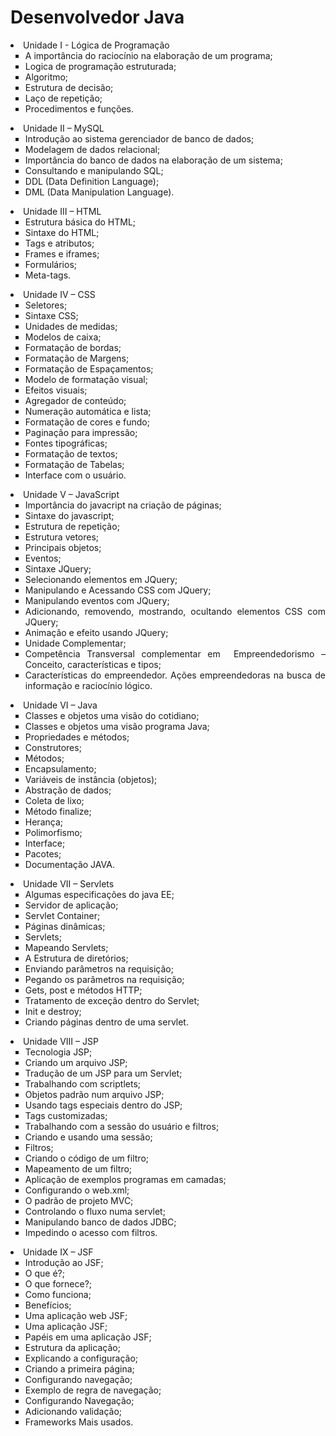    # Desenvolvedor Java

<li style="text-align: justify;">Unidade I - Lógica de Programação
<ul style="list-style-type: square;">
<li>A importância do raciocínio na elaboração de um programa;</li>
<li>Logica de programação estruturada;</li>
<li>Algoritmo;</li>
<li>Estrutura de decisão;</li>
<li>Laço de repetição;</li>
<li>Procedimentos e funções.</li>
</ul>
</li>
<li style="text-align: justify;">Unidade II – MySQL
<ul style="list-style-type: square;">
<li>Introdução ao sistema gerenciador de banco de dados;</li>
<li>Modelagem de dados relacional;</li>
<li>Importância do banco de dados na elaboração de um sistema;</li>
<li>Consultando e manipulando SQL;</li>
<li>DDL (Data Definition Language);</li>
<li>DML (Data Manipulation Language).</li>
</ul>
</li>
<li style="text-align: justify;">Unidade III – HTML
<ul style="list-style-type: square;">
<li>Estrutura básica do HTML;</li>
<li>Sintaxe do HTML;</li>
<li>Tags e atributos;</li>
<li>Frames e iframes;</li>
<li>Formulários;</li>
<li>Meta-tags.</li>
</ul>
</li>
<li style="text-align: justify;">Unidade IV – CSS
<ul style="list-style-type: square;">
<li>Seletores;</li>
<li>Sintaxe CSS;</li>
<li>Unidades de medidas;</li>
<li>Modelos de caixa;</li>
<li>Formatação de bordas;</li>
<li>Formatação de Margens;</li>
<li>Formatação de Espaçamentos;</li>
<li>Modelo de formatação visual;</li>
<li>Efeitos visuais;</li>
<li>Agregador de conteúdo;</li>
<li>Numeração automática e lista;</li>
<li>Formatação de cores e fundo;</li>
<li>Paginação para impressão;</li>
<li>Fontes tipográficas;</li>
<li>Formatação de textos;</li>
<li>Formatação de Tabelas;</li>
<li>Interface com o usuário.</li>
</ul>
</li>
<li style="text-align: justify;">Unidade V – JavaScript
<ul style="list-style-type: square;">
<li>Importância do javacript na criação de páginas;</li>
<li>Sintaxe do javascript;</li>
<li>Estrutura de repetição;</li>
<li>Estrutura vetores;</li>
<li>Principais objetos;</li>
<li>Eventos;</li>
<li>Sintaxe JQuery;</li>
<li>Selecionando elementos em JQuery;</li>
<li>Manipulando e Acessando CSS com JQuery;</li>
<li>Manipulando eventos com JQuery;</li>
<li>Adicionando, removendo, mostrando, ocultando elementos CSS com JQuery;</li>
<li>Animação e efeito usando JQuery;</li>
<li>Unidade Complementar;</li>
<li>Competência Transversal complementar em&nbsp; Empreendedorismo – Conceito, características e tipos;</li>
<li>Características do empreendedor. Ações empreendedoras na busca de informação e raciocínio lógico.</li>
</ul>
</li>
<li style="text-align: justify;">Unidade VI – Java
<ul style="list-style-type: square;">
<li>Classes e objetos uma visão do cotidiano;</li>
<li>Classes e objetos uma visão programa Java;</li>
<li>Propriedades e métodos;</li>
<li>Construtores;</li>
<li>Métodos;</li>
<li>Encapsulamento;</li>
<li>Variáveis de instância (objetos);</li>
<li>Abstração de dados;</li>
<li>Coleta de lixo;</li>
<li>Método finalize;</li>
<li>Herança;</li>
<li>Polimorfismo;</li>
<li>Interface;</li>
<li>Pacotes;</li>
<li>Documentação JAVA.</li>
</ul>
</li>
<li style="text-align: justify;">Unidade VII – Servlets
<ul style="list-style-type: square;">
<li>Algumas especificações do java EE;</li>
<li>Servidor de aplicação;</li>
<li>Servlet Container;</li>
<li>Páginas dinâmicas;</li>
<li>Servlets;</li>
<li>Mapeando Servlets;</li>
<li>A Estrutura de diretórios;</li>
<li>Enviando parâmetros na requisição;</li>
<li>Pegando os parâmetros na requisição;</li>
<li>Gets, post e métodos HTTP;</li>
<li>Tratamento de exceção dentro do Servlet;</li>
<li>Init e destroy;</li>
<li>Criando páginas dentro de uma servlet.</li>
</ul>
</li>
<li style="text-align: justify;">Unidade VIII – JSP
<ul style="list-style-type: square;">
<li>Tecnologia JSP;</li>
<li>Criando um arquivo JSP;</li>
<li>Tradução de um JSP para um Servlet;</li>
<li>Trabalhando com scriptlets;</li>
<li>Objetos padrão num arquivo JSP;</li>
<li>Usando tags especiais dentro do JSP;</li>
<li>Tags customizadas;</li>
<li>Trabalhando com a sessão do usuário e filtros;</li>
<li>Criando e usando uma sessão;</li>
<li>Filtros;</li>
<li>Criando o código de um filtro;</li>
<li>Mapeamento de um filtro;</li>
<li>Aplicação de exemplos programas em camadas;</li>
<li>Configurando o web.xml;</li>
<li>O padrão de projeto MVC;</li>
<li>Controlando o fluxo numa servlet;</li>
<li>Manipulando banco de dados JDBC;</li>
<li>Impedindo o acesso com filtros.</li>
</ul>
</li>
<li>Unidade IX – JSF
<ul style="list-style-type: square;">
<li style="text-align: justify;">Introdução ao JSF;</li>
<li style="text-align: justify;">O que é?;</li>
<li style="text-align: justify;">O que fornece?;</li>
<li style="text-align: justify;">Como funciona;</li>
<li style="text-align: justify;">Benefícios;</li>
<li style="text-align: justify;">Uma aplicação web JSF;</li>
<li style="text-align: justify;">Uma aplicação JSF;</li>
<li style="text-align: justify;">Papéis em uma aplicação JSF;</li>
<li style="text-align: justify;">Estrutura da aplicação;</li>
<li style="text-align: justify;">Explicando a configuração;</li>
<li style="text-align: justify;">Criando a primeira página;</li>
<li style="text-align: justify;">Configurando navegação;</li>
<li style="text-align: justify;">Exemplo de regra de navegação;</li>
<li style="text-align: justify;">Configurando Navegação;</li>
<li style="text-align: justify;">Adicionando validação;</li>
<li style="text-align: justify;">Frameworks Mais usados.</li>
</ul>
</li>
</ul>
</li>
